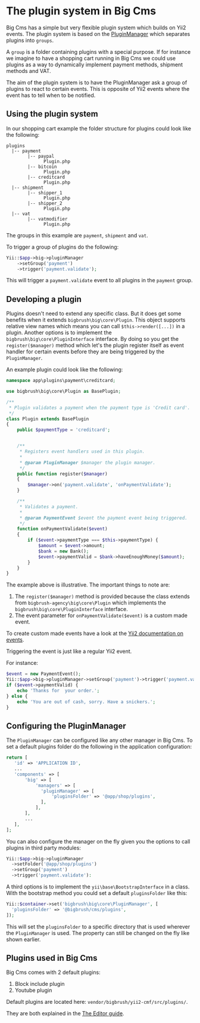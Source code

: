 # The plugin system in Big Cms

Big Cms has a simple but very flexible plugin system which builds on Yii2 events. The plugin system is based
on the [PluginManager](http://bigbrush-agency.com/api/big/bigbrush-big-core-pluginmanager.html) which separates
plugins into `groups`.

A `group` is a folder containing plugins with a special purpose. If for instance we imagine to have a shopping cart
running in Big Cms we could use plugins as a way to dynamically implement payment methods, shipment methods and VAT.

The aim of the plugin system is to have the PluginManager ask a group of plugins to react to certain events. This
is opposite of Yii2 events where the event has to tell when to be notified.


## Using the plugin system

In our shopping cart example the folder structure for plugins could look like the following:

```
plugins
  |-- payment
        |-- paypal
              Plugin.php
        |-- bitcoin
              Plugin.php
        |-- creditcard
              Plugin.php
  |-- shipment
        |-- shipper_1
              Plugin.php
        |-- shipper_2
              Plugin.php
  |-- vat
        |-- vatmodifier
              Plugin.php
```

The groups in this example are `payment`, `shipment` and `vat`.

To trigger a group of plugins do the following:

~~~php
Yii::$app->big->pluginManager
	->setGroup('payment')
	->trigger('payment.validate');
~~~

This will trigger a `payment.validate` event to all plugins in the `payment` group.


## Developing a plugin

Plugins doesn't need to extend any specific class. But it does get some benefits when it extends `bigbrush\big\core\Plugin`. This
object supports relative view names which means you can call `$this->render([...])` in a plugin. Another options is to implement
the `bigbrush\big\core\PluginInterface` interface. By doing so you get the `register($manager)` method which let's the plugin
register itself as event handler for certain events before they are being triggered by the `PluginManager`.

An example plugin could look like the following:

~~~php
namespace app\plugins\payment\creditcard;

use bigbrush\big\core\Plugin as BasePlugin;

/**
 * Plugin validates a payment when the payment type is 'Credit card'.
 */
class Plugin extends BasePlugin
{
	public $paymentType = 'creditcard';


    /**
     * Registers event handlers used in this plugin.
     *
     * @param PluginManager $manager the plugin manager.
     */
    public function register($manager)
    {
        $manager->on('payment.validate', 'onPaymentValidate'); 
    }

    /**
     * Validates a payment.
     *
     * @param PaymentEvent $event the payment event being triggered.
     */
    function onPaymentValidate($event)
    {
    	if ($event->paymentType === $this->paymentType) {
    		$amount = $event->amount;
    		$bank = new Bank();
    		$event->paymentValid = $bank->haveEnoughMoney($amount);
    	}
    }
}
~~~

The example above is illustrative. The important things to note are:

  1. The `register($manager)` method is provided because the class extends from `bigbrush-agency\big\core\Plugin` which
     implements the `bigbrush\big\core\PluginInterface` interface.
  2. The event parameter for `onPaymentValidate($event)` is a custom made event.

To create custom made events have a look at the [Yii2 documentation on events](http://www.yiiframework.com/doc-2.0/guide-concept-events.html).

Triggering the event is just like a regular Yii2 event.

For instance:

~~~php
$event = new PaymentEvent();
Yii::$app->big->pluginManager->setGroup('payment')->trigger('payment.validate', $event);
if ($event->paymentValid) {
	echo 'Thanks for  your order.';
} else {
	echo 'You are out of cash, sorry. Have a snickers.';
}
~~~


## Configuring the PluginManager

The `PluginManager` can be configured like any other manager in Big Cms. To set a default
plugins folder do the following in the application configuration:

~~~php
return [
   'id' => 'APPLICATION ID',
   ...
   'components' => [
       'big' => [
           'managers' => [
             'pluginManager' => [
                 'pluginsFolder' => '@app/shop/plugins',
             ],
           ],
       ],
       ...
   ],
];
~~~

You can also configure the manager on the fly given you the options to call plugins in
third party modules:

~~~php
Yii::$app->big->pluginManager
  ->setFolder('@app/shop/plugins')
  ->setGroup('payment')
  ->trigger('payment.validate'):
~~~

A third options is to implement the `yii\base\BootstrapInterface` in a class. With the bootstrap method
you could set a default `pluginsFolder` like this:

~~~php
Yii::$container->set('bigbrush\big\core\PluginManager', [
  'pluginsFolder' => '@bigbrush/cms/plugins',
]);
~~~

This will set the `pluginsFolder` to a specific directory that is used wherever the `PluginManager` is used.
The property can still be changed on the fly like shown earlier.


## Plugins used in Big Cms

Big Cms comes with 2 default plugins:

  1. Block include plugin
  2. Youtube plugin

Default plugins are located here: `vendor/bigbrush/yii2-cmf/src/plugins/`.

They are both explained in the [The Editor guide](the-editor.md).
